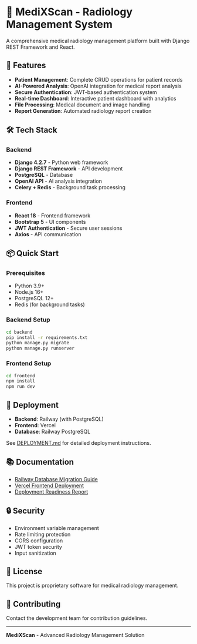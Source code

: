 # 🏥 MediXScan - Radiology Management System

A comprehensive medical radiology management platform built with Django REST Framework and React.

## 🚀 Features

- **Patient Management**: Complete CRUD operations for patient records
- **AI-Powered Analysis**: OpenAI integration for medical report analysis
- **Secure Authentication**: JWT-based authentication system
- **Real-time Dashboard**: Interactive patient dashboard with analytics
- **File Processing**: Medical document and image handling
- **Report Generation**: Automated radiology report creation

## 🛠️ Tech Stack

### Backend
- **Django 4.2.7** - Python web framework
- **Django REST Framework** - API development
- **PostgreSQL** - Database
- **OpenAI API** - AI analysis integration
- **Celery + Redis** - Background task processing

### Frontend
- **React 18** - Frontend framework
- **Bootstrap 5** - UI components
- **JWT Authentication** - Secure user sessions
- **Axios** - API communication

## 📦 Quick Start

### Prerequisites
- Python 3.9+
- Node.js 16+
- PostgreSQL 12+
- Redis (for background tasks)

### Backend Setup
```bash
cd backend
pip install -r requirements.txt
python manage.py migrate
python manage.py runserver
```

### Frontend Setup
```bash
cd frontend
npm install
npm run dev
```

## 🚀 Deployment

- **Backend**: Railway (with PostgreSQL)
- **Frontend**: Vercel
- **Database**: Railway PostgreSQL

See [DEPLOYMENT.md](DEPLOYMENT.md) for detailed deployment instructions.

## 📚 Documentation

- [Railway Database Migration Guide](RAILWAY-DATABASE-MIGRATION-GUIDE.md)
- [Vercel Frontend Deployment](VERCEL-FRONTEND-DEPLOYMENT-GUIDE.md)
- [Deployment Readiness Report](DEPLOYMENT-READINESS-REPORT.md)

## 🔒 Security

- Environment variable management
- Rate limiting protection
- CORS configuration
- JWT token security
- Input sanitization

## 📄 License

This project is proprietary software for medical radiology management.

## 👥 Contributing

Contact the development team for contribution guidelines.

---
**MediXScan** - Advanced Radiology Management Solution